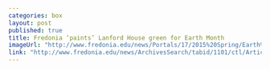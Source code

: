 ```yaml
---
categories: box
layout: post
published: true
title: Fredonia ‘paints’ Lanford House green for Earth Month
imageUrl: "http://www.fredonia.edu/news/Portals/17/2015%20Spring/Earth%20Month_Lanford%20House.jpg"
link: "http://www.fredonia.edu/news/ArchivesSearch/tabid/1101/ctl/ArticleView/mid/1878/articleId/5371/Fredonia_paints_Lanford_House_green_for_Earth_Month.aspx"
---
```


